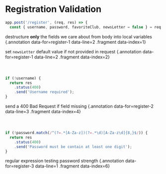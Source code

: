 # Registration Validation

<div class='row'>
<div class='cell-4'>

```js {#register-1 data-span="2:45:62 .fragment data-style=highlight-in data-index=2"}
app.post('/register', (req, res) => {
  const { username, password, favoriteClub, newsLetter = false } = req.body;
```

</div>
<div class='cell-2 smallest'>

destructure **only** the fields we care about from body into local variables {.annotation data-for=register-1 data-line=2 .fragment data-index=1}

set `newsLetter` default value if not provided in request {.annotation data-for=register-1 data-line=2 .fragment data-index=2}

</div>
</div>


<div class='row fragment' data-index="3" style="padding-top:25px;">
<div class='cell-4'>

```js {#register-2}
if (!username) {
  return res
    .status(400)
    .send('Username required');
}
```

</div>
<div class='cell-2 smallest'>

send a 400 Bad Request if field missing {.annotation data-for=register-2 data-line=3 .fragment data-index=4}

</div>
</div>


<div class='row fragment' data-index="5" style="padding-top:25px;">
<div class='cell-4'>

```js {#register-3}
if (!password.match(/^(?=.*[A-Za-z])(?=.*\d)[A-Za-z\d]{8,}$/)) {
  return res
    .status(400)
    .send('Password must be contain at least one digit');
}
```

</div>
<div class='cell-2 smallest'>

regular expression testing password strength {.annotation data-for=register-3 data-line=1 .fragment data-index=6}

</div>
</div>
